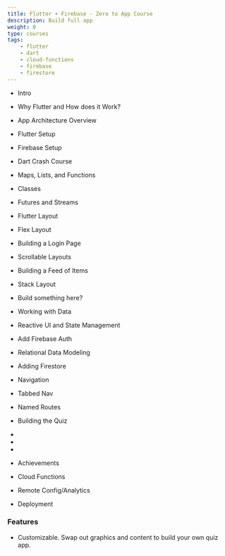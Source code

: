 ```yaml
---
title: Flutter + Firebase - Zero to App Course
description: Build full app
weight: 0
type: courses
tags: 
    - flutter
    - dart
    - cloud-functions
    - firebase
    - firestore
---
```


- Intro
- Why Flutter and How does it Work?
- App Architecture Overview
- Flutter Setup
- Firebase Setup

- Dart Crash Course
- Maps, Lists, and Functions
- Classes
- Futures and Streams

- Flutter Layout
- Flex Layout
- Building a Login Page
- Scrollable Layouts
- Building a Feed of Items
- Stack Layout
- Build something here?

- Working with Data
- Reactive UI and State Management
- Add Firebase Auth
- Relational Data Modeling
- Adding Firestore

- Navigation
- Tabbed Nav
- Named Routes

- Building the Quiz
- 
- 
- 

- Achievements
- Cloud Functions
- Remote Config/Analytics

- Deployment



### Features

- Customizable. Swap out graphics and content to build your own quiz app. 

